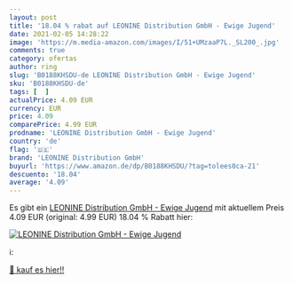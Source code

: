 ```yaml
---
layout: post
title: '18.04 % rabat auf LEONINE Distribution GmbH - Ewige Jugend'
date: 2021-02-05 14:28:22
image: 'https://m.media-amazon.com/images/I/51+UMzaaP7L._SL200_.jpg'
comments: true
category: ofertas
author: ring
slug: 'B0188KHSDU-de LEONINE Distribution GmbH - Ewige Jugend'
sku: 'B0188KHSDU-de'
tags: [  ]
actualPrice: 4.09 EUR
currency: EUR
price: 4.09
comparePrice: 4.99 EUR
prodname: 'LEONINE Distribution GmbH - Ewige Jugend'
country: 'de'
flag: '🇩🇪'
brand: 'LEONINE Distribution GmbH'
buyurl: 'https://www.amazon.de/dp/B0188KHSDU/?tag=tolees0ca-21'
descuento: '18.04'
average: '4.09'
---
```


Es gibt ein [LEONINE Distribution GmbH - Ewige Jugend](https://www.amazon.de/dp/B0188KHSDU/?tag=tolees0ca-21) mit aktuellem Preis 4.09 EUR (original: 4.99 EUR) 18.04 % Rabatt hier:

[![LEONINE Distribution GmbH - Ewige Jugend](https://m.media-amazon.com/images/I/51+UMzaaP7L._SL200_.jpg)](https://www.amazon.de/dp/B0188KHSDU/?tag=tolees0ca-21)

ℹ️:


[🛒 kauf es hier!!](https://www.amazon.de/dp/B0188KHSDU/?tag=tolees0ca-21)
